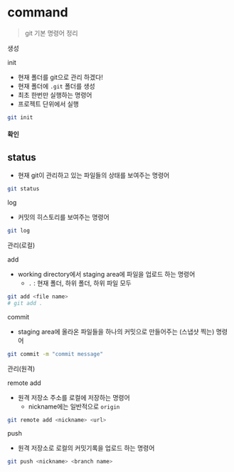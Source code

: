 # command

> git 기본 명령어 정리



생성

init

- 현재 폴더를 git으로 관리 하겠다!
- 현재 폴더에 `.git` 폴더를 생성
- 최초 한번만 실행하는 명령어
- 프로젝트 단위에서 실행

```bash
git init
```



#### 확인

## status

- 현재 git이 관리하고 있는 파일들의 상태를 보여주는 명령어

```bash
git status
```



log

- 커밋의 히스토리를 보여주는 명령어

```bash
git log
```



관리(로컬)

add

- working directory에서 staging area에 파일을 업로드 하는 명령어
  - `.` : 현재 폴더, 하위 폴더, 하위 파일 모두

```bash
git add <file name>
# git add . 
```



commit

- staging area에 올라온 파일들을 하나의 커밋으로 만들어주는 (스냅샷 찍는) 명령어

```bash
git commit -m "commit message"
```



관리(원격)

remote add

- 원격 저장소 주소를 로컬에 저장하는 명령어
  - nickname에는 일반적으로 `origin`

```bash
git remote add <nickname> <url>
```



push

- 원격 저장소로 로컬의 커밋기록을 업로드 하는 명령어

```bash
git push <nickname> <branch name>
```


